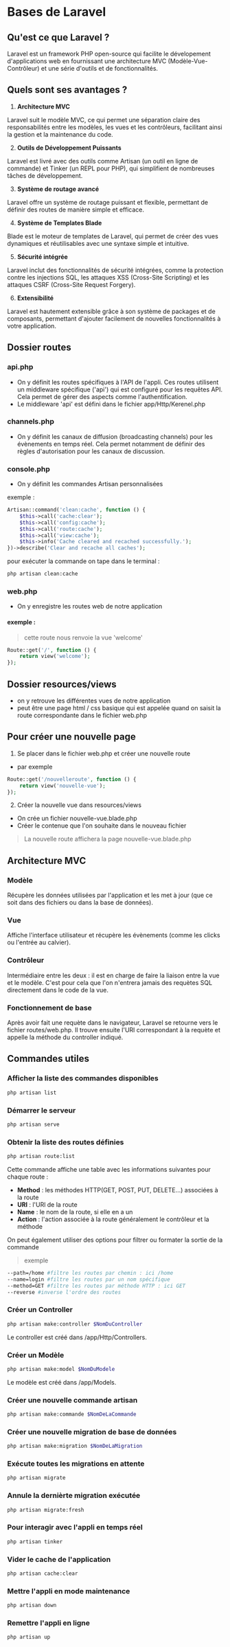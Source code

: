 # Bases de Laravel

## Qu'est ce que Laravel ?
Laravel est un framework PHP open-source qui facilite le dévelopement d'applications web en fournissant une architecture MVC (Modèle-Vue-Contrôleur) et une série d'outils et de fonctionnalités.

## Quels sont ses avantages ?
1) **Architecture MVC**

Laravel suit le modèle MVC, ce qui permet une séparation claire des responsabilités entre les modèles, les vues et les contrôleurs, facilitant ainsi la gestion et la maintenance du code.

2) **Outils de Développement Puissants**

Laravel est livré avec des outils comme Artisan (un outil en ligne de commande) et Tinker (un REPL pour PHP), qui simplifient de nombreuses tâches de développement.

3) **Système de routage avancé**

Laravel offre un système de routage puissant et flexible, permettant de définir des routes de manière simple et efficace.

4) **Système de Templates Blade**

Blade est le moteur de templates de Laravel, qui permet de créer des vues dynamiques et réutilisables avec une syntaxe simple et intuitive.

5) **Sécurité intégrée**

Laravel inclut des fonctionnalités de sécurité intégrées, comme la protection contre les injections SQL, les attaques XSS (Cross-Site Scripting) et les attaques CSRF (Cross-Site Request Forgery).

6) **Extensibilité**

Laravel est hautement extensible grâce à son système de packages et de composants, permettant d'ajouter facilement de nouvelles fonctionnalités à votre application.


## Dossier routes

### **api.php**
- On y définit les routes spécifiques à l'API de l'appli. Ces routes utilisent un middleware spécifique ('api') qui est configuré pour les requêtes API. Cela permet de gérer des aspects comme l'authentification.
- Le middleware 'api' est défini dans le fichier app/Http/Kerenel.php

### **channels.php**
- On y définit les canaux de diffusion (broadcasting channels) pour les évènements en temps réel. Cela permet notamment de définir des règles d'autorisation pour les canaux de discussion.

### **console.php**
- On y définit les commandes Artisan personnalisées

exemple :
```php
Artisan::command('clean:cache', function () {
    $this->call('cache:clear');
    $this->call('config:cache');
    $this->call('route:cache');
    $this->call('view:cache');
    $this->info('Cache cleared and recached successfully.');
})->describe('Clear and recache all caches');
```
pour exécuter la commande on tape dans le terminal :
```bash
php artisan clean:cache
```

### **web.php**
- On y enregistre les routes web de notre application

#### exemple :
> cette route nous renvoie la vue 'welcome'
```php
Route::get('/', function () {
    return view('welcome');
});
```

## Dossier resources/views
- on y retrouve les différentes vues de notre application
- peut être une page html / css basique qui est appelée quand on saisit la route correspondante dans le fichier web.php


## Pour créer une nouvelle page
1) Se placer dans le fichier web.php et créer une nouvelle route
- par exemple
```php
Route::get('/nouvelleroute', function () {
    return view('nouvelle-vue');
});
```

2) Créer la nouvelle vue dans resources/views
- On crée un fichier nouvelle-vue.blade.php
- Créer le contenue que l'on souhaite dans le nouveau fichier

> La nouvelle route affichera la page nouvelle-vue.blade.php

## Architecture MVC
### **Modèle**
Récupère les données utilisées par l'application et les met à jour (que ce soit dans des fichiers ou dans la base de données).

### **Vue**
Affiche l'interface utilisateur et récupère les évènements (comme les clicks ou l'entrée au calvier).

### **Contrôleur**
Intermédiaire entre les deux : il est en charge de faire la liaison entre la vue et le modèle. C'est pour cela que l'on n'entrera jamais des requètes SQL directement dans le code de la vue.

### Fonctionnement de base
Après avoir fait une requète dans le navigateur, Laravel se retourne vers le fichier routes/web.php. Il trouve ensuite l'URl correspondant à la requète et appelle la méthode du controller indiqué.


## Commandes utiles

### Afficher la liste des commandes disponibles
```bash
php artisan list
```

### Démarrer le serveur
```bash
php artisan serve
```

### Obtenir la liste des routes définies
```bash
php artisan route:list
```
 Cette commande affiche une table avec les informations suivantes pour chaque route :
- **Method** : les méthodes HTTP(GET, POST, PUT, DELETE...) associées à la route
- **URl** : l'URl de la route
- **Name** : le nom de la route, si elle en a un
- **Action** : l'action associée à la route généralement le contrôleur et la méthode

On peut également utiliser des options pour filtrer ou formater la sortie de la commande
> exemple
```bash
--path=/home #filtre les routes par chemin : ici /home
--name=login #filtre les routes par un nom spécifique
--method=GET #filtre les routes par méthode HTTP : ici GET
--reverse #inverse l'ordre des routes
```
 
  
###  Créer un Controller
```bash
php artisan make:controller $NomDuController
```
Le controller est créé dans /app/Http/Controllers.

### Créer un Modèle
```bash
php artisan make:model $NomDuModele
```
Le modèle est créé dans /app/Models.

### Créer une nouvelle commande artisan
```bash
php artisan make:commande $NomDeLaCommande
```

###  Créer une nouvelle migration de base de données
```bash
php artisan make:migration $NomDeLaMigration
```

### Exécute toutes les migrations en attente
```bash
php artisan migrate
```

### Annule la dernièrte migration exécutée
```bash
php artisan migrate:fresh
```

### Pour interagir avec l'appli en temps réel
```bash
php artisan tinker
```

### Vider le cache de l'application
```bash
php artisan cache:clear
```

### Mettre l'appli en mode maintenance
```bash
php artisan down
```

### Remettre l'appli en ligne
```bash
php artisan up
```



